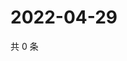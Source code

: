 # 2022-04-29

共 0 条

<!-- BEGIN WEIBO -->
<!-- 最后更新时间 Fri Apr 29 2022 14:07:03 GMT+0800 (China Standard Time) -->

<!-- END WEIBO -->
